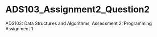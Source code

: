 # ADS103_Assignment2_Question2
ADS103: Data Structures and Algorithms, Assessment 2: Programming Assignment 1
